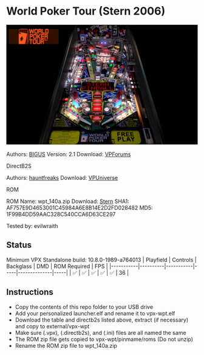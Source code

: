 # World Poker Tour (Stern 2006)

![Table Preview](https://github.com/evilwraith/vpx-images/blob/main/vpx-wpt.jpg)

Authors: [BIGUS](https://www.vpforums.org/index.php?showuser=107629)
Version: 2.1
Download: [VPForums](https://www.vpforums.org/index.php?app=downloads&showfile=16725)

DirectB2S

Authors: [hauntfreaks](https://vpuniverse.com/profile/5216-hauntfreaks/)
Download: [VPUniverse](https://vpuniverse.com/files/file/13756-world-poker-tour-stern-2006-alt-b2s-with-full-dmd/)

ROM

ROM Name: wpt_140a.zip
Download: [Stern](https://sternpinball.com/game/world-poker-tour/)
SHA1: AF757E9D4653001C45984A6E8B14E2D2FD028482
MD5:  1F99B4DD59AAC328C540CCA6D63CE297

Tested by: evilwraith

## Status 

Minimum VPX Standalone build: 10.8.0-1989-a764013
| Playfield | Controls | Backglass | DMD | ROM Required | FPS | 
|-----------|----------|-----------|-----|--------------|-----|
| :white_check_mark: | :white_check_mark: | :white_check_mark: | :white_check_mark: | :white_check_mark: | 36 |

## Instructions

- Copy the contents of this repo folder to your USB drive
- Add your personalized launcher.elf and rename it to vpx-wpt.elf
- Download the table and directb2s listed above, extract (if necessary) and copy to external/vpx-wpt
- Make sure (.vpx), (.directb2s), and (.ini) files are all named the same
- The ROM zip file gets copied to vpx-wpt/pinmame/roms (Do not unzip)
- Rename the ROM zip file to wpt_140a.zip